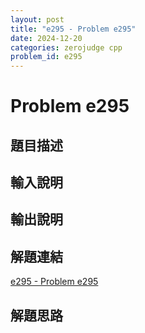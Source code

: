 ```yaml
---
layout: post
title: "e295 - Problem e295"
date: 2024-12-20
categories: zerojudge cpp
problem_id: e295
---
```


# Problem e295

## 題目描述



## 輸入說明



## 輸出說明



## 解題連結

[e295 - Problem e295](https://zerojudge.tw/ShowProblem?problemid=e295)

## 解題思路

